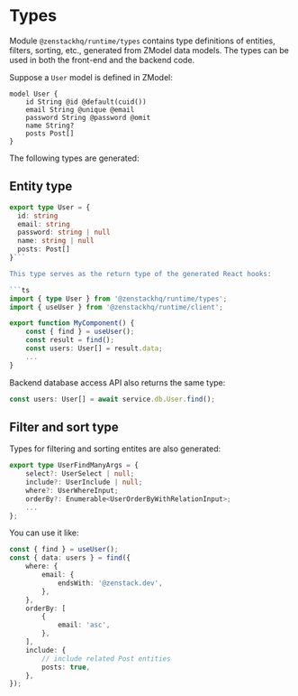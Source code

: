# Types

Module `@zenstackhq/runtime/types` contains type definitions of entities, filters, sorting, etc., generated from ZModel data models. The types can be used in both the front-end and the backend code.

Suppose a `User` model is defined in ZModel:

```prisma
model User {
    id String @id @default(cuid())
    email String @unique @email
    password String @password @omit
    name String?
    posts Post[]
}
```

The following types are generated:

## Entity type

````ts
export type User = {
  id: string
  email: string
  password: string | null
  name: string | null
  posts: Post[]
}```

This type serves as the return type of the generated React hooks:

```ts
import { type User } from '@zenstackhq/runtime/types';
import { useUser } from '@zenstackhq/runtime/client';

export function MyComponent() {
    const { find } = useUser();
    const result = find();
    const users: User[] = result.data;
    ...
}
````

Backend database access API also returns the same type:

```ts
const users: User[] = await service.db.User.find();
```

## Filter and sort type

Types for filtering and sorting entites are also generated:

```ts
export type UserFindManyArgs = {
    select?: UserSelect | null;
    include?: UserInclude | null;
    where?: UserWhereInput;
    orderBy?: Enumerable<UserOrderByWithRelationInput>;
    ...
};
```

You can use it like:

```ts
const { find } = useUser();
const { data: users } = find({
    where: {
        email: {
            endsWith: '@zenstack.dev',
        },
    },
    orderBy: [
        {
            email: 'asc',
        },
    ],
    include: {
        // include related Post entities
        posts: true,
    },
});
```
